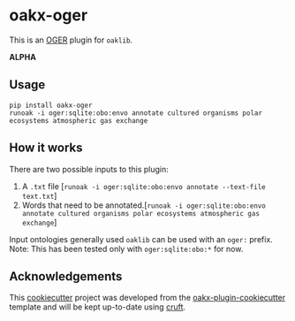 # oakx-oger

This is an [OGER](https://github.com/OntoGene/OGER) plugin for `oaklib`.

**ALPHA**

## Usage

```
pip install oakx-oger
runoak -i oger:sqlite:obo:envo annotate cultured organisms polar ecosystems atmospheric gas exchange
```

## How it works

There are two possible inputs to this plugin:
1. A `.txt` file [`runoak -i oger:sqlite:obo:envo annotate --text-file text.txt`]
2. Words that need to be annotated.[`runoak -i oger:sqlite:obo:envo annotate cultured organisms polar ecosystems atmospheric gas exchange`]

Input ontologies generally used `oaklib` can be used with an `oger:` prefix.
Note: This has been tested only with `oger:sqlite:obo:*` for now.


## Acknowledgements

This [cookiecutter](https://cookiecutter.readthedocs.io/en/stable/README.html) project was developed from the [oakx-plugin-cookiecutter](https://github.com/INCATools/oakx-plugin-cookiecutter) template and will be kept up-to-date using [cruft](https://cruft.github.io/cruft/).